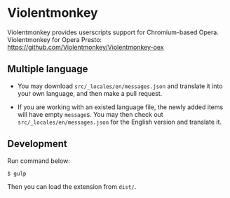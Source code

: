 Violentmonkey
=============

Violentmonkey provides userscripts support for Chromium-based Opera.  
Violentmonkey for Opera Presto: <https://github.com/Violentmonkey/Violentmonkey-oex>

Multiple language
---
* You may download `src/_locales/en/messages.json` and translate it into your
  own language, and then make a pull request.

* If you are working with an existed language file, the newly added items will
  have empty `message`s.
  You may then check out `src/_locales/en/messages.json` for the English version
  and translate it.

Development
---
Run command below:

``` sh
$ gulp
```

Then you can load the extension from `dist/`.
